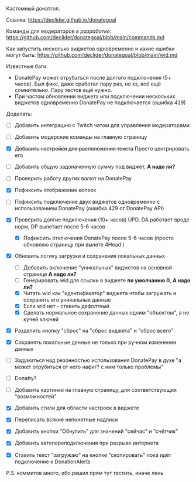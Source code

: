 Кастомный донатгол.

Ссылка: https://declider.github.io/donategoal

Команды для модераторов *_в разработке_*: https://github.com/declider/donategoal/blob/main/commands.md

Как запустить несколько виджетов одновременно и какие ошибки могут быть: https://github.com/declider/donategoal/blob/main/wid.md

Известные баги:
- DonatePay может отрубаться после долгого подключения (5+ часов). Был фикс, даже сработал пару раз, но хз, всё ещё сомнительно. Пару тестов ещё нужно.
- При частом обновлении виджета или подключении нескольких виджетов одновременно DonatePay не подключается (ошибка 429)

Доделать:
- [ ] Добавить интеграцию с Twitch чатом для управления модераторами
- [ ] Добавить модерские команды на главную страницу
- [x] ~~Добавить настройки для расположения текста~~ Просто центрировать его
- [ ] Добавить общую задоначенную сумму под виджет, **А надо ли?**
- [ ] Проверить работу других валют на DonatePay
- [x] Пофиксить отображение копеек
- [ ] Пофиксить подключение двух виджетов одновременно с использованием DonatePay (ошибка 429 от DonatePay API)
- [x] Проверить долгие подключения (10+ часов) UPD. DA работает вроде норм, DP вылетает после 5-6 часов
  - [x] Пофиксить отключения DonatePay после 5-6 часов (просто обновляю страницу при вылете 4Head )
- [x] Обновить логику загрузки и сохранения локальных данных
  - [ ] Добавить включение "уникальных" виджетов на основной странице **А надо ли?**
  - [ ] Генерировать wid для ссылки в виджете **по умолчанию 0**, **А надо ли?**
  - [x] Читать wid как "идентификатор" виджета чтобы загружать и сохранять его уникальные данные
  - [x] Если wid нет - ставить дефолтный
  - [x] Сделать нормальное сохранение данных одним "объектом", а не кучей ключей
- [x] Разделить кнопку "сброс" на "сброс виджета" и "сброс всего"
- [x] Сохранять локальные данные не только при ручном изменении данных
- [ ] Задуматься над резонностью использования DonatePay в духе "а может отрубиться от него нафиг? с ним только проблемы"
- [ ] Donatty?
- [ ] Добавить картинки на главную страницу, для соответствующих "возможностей"
- [x] Добавить стили для области настроек в виджете
- [x] Переписать всякие непонятные надписи
- [x] Добавить кнопки "Обнулить" для значений "сейчас" и "счётчик"
- [x] Добавить автопереподключения при разрыве интернета
- [x] Ставить текст "загружаю" на кнопке "скопировать" пока идёт подключение к DonationAlerts


P.S. коммитов много, ибо решил прям тут тестить, иначе лень
